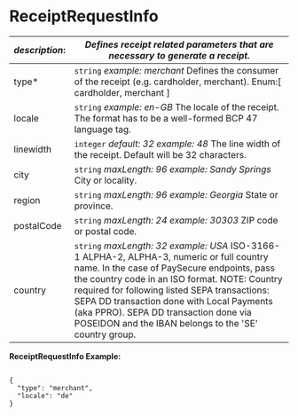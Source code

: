 
# ReceiptRequestInfo

| *description*: | *Defines receipt related parameters that are necessary to generate a receipt.*|
|----|----|
| type* |    ``` string ```   *example: merchant* Defines the consumer of the receipt (e.g. cardholder, merchant). Enum:[ cardholder, merchant ]|
| locale | ``` string ```  *example: en-GB* The locale of the receipt. The format has to be a well-formed BCP 47 language tag.|
| linewidth | ``` integer ```  *default: 32 example: 48* The line width of the receipt. Default will be 32 characters.|
| city | ``` string ```  *maxLength: 96 example: Sandy Springs* City or locality.|
| region | ``` string ```  *maxLength: 96 example: Georgia* State or province.|
| postalCode | ``` string ```  *maxLength: 24 example: 30303* ZIP code or postal code.|
| country | ``` string ```  *maxLength: 32 example: USA* ISO-3166-1 ALPHA-2, ALPHA-3, numeric or full country name. In the case of PaySecure endpoints, pass the country code in an ISO format. NOTE: Country required for following listed SEPA transactions: SEPA DD transaction done with Local Payments (aka PPRO). SEPA DD transaction done via POSEIDON and the IBAN belongs to the 'SE' country group.| 

**ReceiptRequestInfo Example:**

```{r}

{
  "type": "merchant",
  "locale": "de"
}
```  






